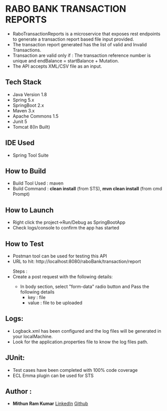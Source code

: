 # RABO BANK TRANSACTION REPORTS

* RaboTransactionReports is a microservice that exposes rest endpoints to generate a transaction report based file input provided.
* The transaction report generated has the list of valid and Invalid Transactions.
* Transaction are valid only if :
	 The transaction reference number is unique and 
	 endBalance = startBalance + Mutation.		
* The API accepts XML/CSV file as an input.

## Tech Stack 

* Java Version 1.8
* Spring 5.x
* SpringBoot 2.x
* Maven 3.x
* Apache Commons 1.5
* Junit 5
* Tomcat 8(In Built)

## IDE Used

* Spring Tool Suite

## How to Build

* Build Tool Used : maven
* Build Command   : **clean install** (from STS), **mvn clean install** (from cmd Prompt)


## How to Launch 
* Right click the project->Run/Debug as SpringBootApp
* Check logs/console to confirm the app has started

## How to Test

* Postman tool can be used for testing this API
* URL to hit: http://localhost:8080/raboBank/transaction/report

<ul>
	Steps :
	<li>Create a post request with the following details: </li>
	<ul>
	 	<li> 
	 		In body section, select "form-data" radio button and Pass the following details 
	 		<ul>
				<li>key   : file</li>
		    	<li>value : file to be uploaded</li>
			</ul>
		</li>
	</ul>
</ul>

## Logs:

* Logback.xml has been configured and the log files will be generated in your localMachine.
* Look for the application.properties file to know the log files path.

## JUnit: 

* Test cases have been completed with 100% code coverage
* ECL Emma plugin can be used for STS

## Author :
* **Mithun Ram Kumar** 
[LinkedIn](https://www.linkedin.com/in/mithun-ram-kumar-489110142/)
[Github](https://github.com/MithunRamKumar07/)
